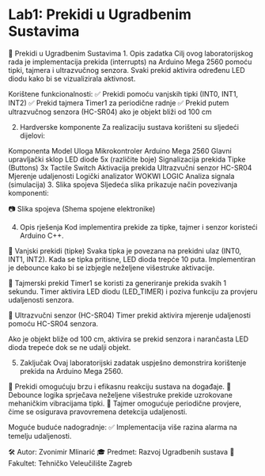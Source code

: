 <h1>Lab1: Prekidi u Ugradbenim Sustavima</h1>
📖 Prekidi u Ugradbenim Sustavima
1. Opis zadatka
Cilj ovog laboratorijskog rada je implementacija prekida (interrupts) na Arduino Mega 2560 pomoću tipki, tajmera i ultrazvučnog senzora. Svaki prekid aktivira određenu LED diodu kako bi se vizualizirala aktivnost.

Korištene funkcionalnosti:
✅ Prekidi pomoću vanjskih tipki (INT0, INT1, INT2)
✅ Prekid tajmera Timer1 za periodične radnje
✅ Prekid putem ultrazvučnog senzora (HC-SR04) ako je objekt bliži od 100 cm

2. Hardverske komponente
Za realizaciju sustava korišteni su sljedeći dijelovi:

Komponenta	Model	Uloga
Mikrokontroler	Arduino Mega 2560	Glavni upravljački sklop
LED diode	5x (različite boje)	Signalizacija prekida
Tipke (Buttons)	3x Tactile Switch	Aktivacija prekida
Ultrazvučni senzor	HC-SR04	Mjerenje udaljenosti
Logički analizator	WOKWI LOGIC	Analiza signala (simulacija)
3. Slika spojeva
Sljedeća slika prikazuje način povezivanja komponenti:

📷 Slika spojeva (Shema spojene elektronike)

4. Opis rješenja
Kod implementira prekide za tipke, tajmer i senzor koristeći Arduino C++.

📌 Vanjski prekidi (tipke)
    Svaka tipka je povezana na prekidni ulaz (INT0, INT1, INT2).
    Kada se tipka pritisne, LED dioda trepće 10 puta.
    Implementiran je debounce kako bi se izbjegle neželjene višestruke aktivacije.

📌 Tajmerski prekid
    Timer1 se koristi za generiranje prekida svakih 1 sekundu.
    Timer aktivira LED diodu (LED_TIMER) i poziva funkciju za provjeru udaljenosti senzora.

📌 Ultrazvučni senzor (HC-SR04)
Timer prekid aktivira mjerenje udaljenosti pomoću HC-SR04 senzora.

Ako je objekt bliže od 100 cm, aktivira se prekid senzora i narančasta LED dioda trepeće dok se ne udalji objekt.

5. Zaključak
Ovaj laboratorijski zadatak uspješno demonstrira korištenje prekida na Arduino Mega 2560.

🔹 Prekidi omogućuju brzu i efikasnu reakciju sustava na događaje.
🔹 Debounce logika sprječava neželjene višestruke prekide uzrokovane mehaničkim vibracijama tipki.
🔹 Tajmer omogućuje periodične provjere, čime se osigurava pravovremena detekcija udaljenosti.

Moguće buduće nadogradnje:
✅ Implementacija više razina alarma na temelju udaljenosti.

🛠 Autor: Zvonimir Mlinarić
🎓 Predmet: Razvoj Ugradbenih sustava
🏫 Fakultet: Tehničko Veleučilište Zagreb
